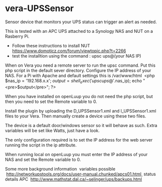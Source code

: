 # vera-UPSSensor
Sensor device that monitors your UPS status can trigger an alert as needed.

This is tested with an APC UPS attached to a Synology NAS and NUT on a Rasberry Pi.
- Follow these instructions to install NUT https://www.domoticz.com/forum/viewtopic.php?t=2266
- test the installtion using the command : upsc ups@(your NAS IP)

When on Vera you need a remote server to run the upsc command. Put this php script in the default sever directory. 
Configure the IP address of your NAS.
For a Pi with Apache and default settings this is /var/www/html 
&lt;php
  $nas_ip = '192.168.x.x';
  $output = shell_exec('upsc ups@'.$nas_ip);
  echo "&lt;pre>$output&lt;/pre>";
?>
  
When you have installed on openLuup you do not need the php script, but then you need to set the Remote variable to 0.

Install the plugin by uploading the D_UPSSensor1.xml and I_UPSSensor1.xml files to your Vera. Then manually create a device using these two files.

The device is a default door/windows sensor so it will behave as such. Extra variables will be set like Watts, just have a look.

The only configuration required is to set the IP address for the web server running the script in the ip attribute.

When running local on openLuup you must enter the IP address of your NAS and set the Remote variable to 0. 

Some more background information 
   variables possible  http://networkupstools.org/docs/user-manual.chunked/apcs01.html 
   status details APC  http://www.mathstat.dal.ca/~selinger/ups/backups.html
